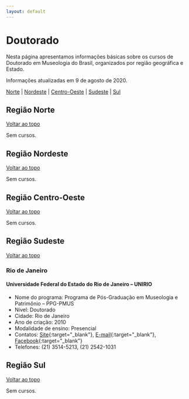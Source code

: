```yaml
---
layout: default
---
```


# Doutorado

Nesta página apresentamos informações básicas sobre os cursos de Doutorado em Museologia do Brasil, organizados por região geográfica e Estado.

Informações atualizadas em 9 de agosto de 2020.

[Norte](#região-norte) | [Nordeste](#região-nordeste) | [Centro-Oeste](#região-centro-oeste) | [Sudeste](#região-sudeste) | [Sul](#região-sul)

## Região Norte
[Voltar ao topo](#doutorado)

Sem cursos.

## Região Nordeste
[Voltar ao topo](#doutorado)

Sem cursos.

## Região Centro-Oeste
[Voltar ao topo](#doutorado)

Sem cursos.

## Região Sudeste
[Voltar ao topo](#doutorado)

### Rio de Janeiro

#### Universidade Federal do Estado do Rio de Janeiro – UNIRIO
- Nome do programa: Programa de Pós-Graduação em Museologia e Patrimônio – PPG-PMUS
- Nível: Doutorado
- Cidade: Rio de Janeiro
- Ano de criação: 2010
- Modalidade de ensino: Presencial
- Contatos: [Site](http://www.unirio.br/ppg-pmus/){:target="_blank"}, [E-mail](mailto:coordenacaoppgpmus@unirio.br){:target="_blank"}, [Facebook](https://www.facebook.com/ppgpmus/){:target="_blank"}
- Telefones: (21) 3514-5213, (21) 2542-1031

## Região Sul
[Voltar ao topo](#doutorado)

Sem cursos.
